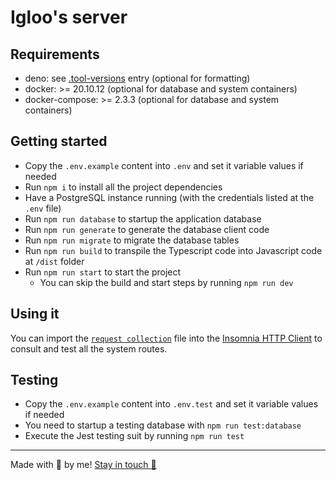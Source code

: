 # Igloo's server

## Requirements

- deno: see [.tool-versions](../../.tool-versions) entry (optional for formatting)
- docker: >= 20.10.12 (optional for database and system containers)
- docker-compose: >= 2.3.3 (optional for database and system containers)

## Getting started

- Copy the `.env.example` content into `.env` and set it variable values if
  needed
- Run `npm i` to install all the project dependencies
- Have a PostgreSQL instance running (with the credentials listed at the `.env`
  file)
- Run `npm run database` to startup the application database
- Run `npm run generate` to generate the database client code
- Run `npm run migrate` to migrate the database tables
- Run `npm run build` to transpile the Typescript code into Javascript code at
  `/dist` folder
- Run `npm run start` to start the project
  - You can skip the build and start steps by running `npm run dev`

## Using it

You can import the [`request collection`](.github/docs/request_collection.json)
file into the [Insomnia HTTP Client](https://insomnia.rest) to consult and test
all the system routes.

## Testing

- Copy the `.env.example` content into `.env.test` and set it variable values if
  needed
- You need to startup a testing database with `npm run test:database`
- Execute the Jest testing suit by running `npm run test`

---

Made with 💜 by me! [Stay in touch 👋](https://www.linkedin.com/in/gbartoczevicz)
